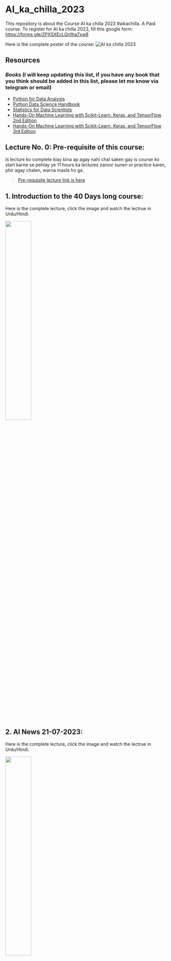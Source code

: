 # AI_ka_chilla_2023
This repository is about the Course AI ka chilla 2023 #aikachilla. A Paid course. To register for AI ka chilla 2023, fill this google form: https://forms.gle/ZPXSXEcLQnfha7xw8  

Here is the complete poster of the course:
![AI ka chilla 2023](./resources/AI_ka_chilla_poster.png)

## **Resources**
### *Books* (I will keep updating this list, if you have any book that you think should be added in this list, please let me know via telegram or email)

* [Python for Data Analysis](https://wesmckinney.com/book/)
* [Python Data Science Handbook](https://jakevdp.github.io/PythonDataScienceHandbook/)
* [Statistics for Data Scientists](./resources/books/statistics%20for%20data%20science.pdf)
* [Hands-On Machine Learning with Scikit-Learn, Keras, and TensorFlow 2nd Edition](./resources/books/Hands-On-Machine-Learning-with-Scikit-Learn-Keras-and-Tensorflow_-Concepts-Tools-and-Techniques-to-Build-Intelligent-Systems-OReilly-Media-2019.pdf)
* [Hands-On Machine Learning with Scikit-Learn, Keras, and TensorFlow 3rd Edition](https://pan.baidu.com/s/1SyPW8cAvoDDNwdaWdN9E0A?pwd=g3ma#list/path=%2F)


## **Lecture No. 0: Pre-requisite of this course:**

Is lecture ko complete kiay bina ap agay nahi chal saken gay is course ko start karne se pehlay ye 11 hours ka lectures zaroor sunen or practice karen, phir agay chalen, warna masla ho ga.

>[Pre-requisite lecture link is here](https://www.youtube.com/live/xjTMkxVSSxg?feature=share)

## 1. Introduction to the 40 Days long course:

Here is the complete lecture, click the image and watch the lectrue in Urdu/Hindi.

[<img src="./resources/thumbnails/01_Intro.png" width="40%">](https://youtu.be/pnz-HCViKGE "Why to register for this course: AI ka chilla 2023")


## 2. AI News 21-07-2023:

Here is the complete lecture, click the image and watch the lectrue in Urdu/Hindi.

[<img src="./resources/thumbnails/02_AI_news_21072023.png" width="40%">](https://youtu.be/sQo2v_HeB-M "AI News 21-07-2023")

## 3. AI News 30-07-2023:

Here is the complete lecture, click the image and watch the lectrue in Urdu/Hindi.

[<img src="./resources/thumbnails/03_AI_news_30072023.png" width="40%">](https://youtube.com/live/Yh59ZOY7HlY "AI News 30-07-2023")

## 4. What is Artificial Intelligence:

Here is the complete lecture, click the image and watch the lectrue in Urdu/Hindi.

[<img src="./resources/thumbnails/Day1/1.png" width="40%">](https://youtu.be/aYkf5p2uymY "What is Artificial Intelligence")

## 5. History of Artificial Intelligence:

Here is the complete lecture, click the image and watch the lectrue in Urdu/Hindi.

[<img src="./resources/thumbnails/Day1/2.png" width="40%">](https://youtu.be/n5u_QdcJxYY "History of Artificial Intelligence")

>Here is the link for reference: [History of AI](https://sitn.hms.harvard.edu/flash/2017/history-artificial-intelligence/)

## 6. Big players in AI:

Here is the complete lecture, click the image and watch the lectrue in Urdu/Hindi.

[<img src="./resources/thumbnails/Day1/3.png" width="40%">](https://youtu.be/3y9njYMraFw "Big players in AI")

## 7. AI in our Daily life:

Here is the complete lecture, click the image and watch the lectrue in Urdu/Hindi.

[<img src="./resources/thumbnails/Day1/4.png" width="40%">](https://youtu.be/CZZK9Sn-26s "AI in our Daily life")

## 8. How to get a job in AI:

Here is the complete lecture, click the image and watch the lectrue in Urdu/Hindi.

[<img src="./resources/thumbnails/Day2/5.png" width="40%">](https://youtu.be/VFNQRoRWVvM "How to get a job in AI")

## 9. Will me job be replaced by AI?:

Here is the complete lecture, click the image and watch the lectrue in Urdu/Hindi.

[<img src="./resources/thumbnails/Day2/6.png" width="40%">](https://youtu.be/qDBXnnx8QPM "Will me job be replaced by AI?")

## 10. Main Goals of AI ka Chilla 2023:

Here is the complete lecture, click the image and watch the lectrue in Urdu/Hindi.

[<img src="./resources/thumbnails/Day2/7.png" width="40%">](https://youtu.be/rjmsGP2_RKs "Main Goals of AI ka Chilla 2023")

## 11. Why Do you need to learn pyhton for AI?

Here is the complete lecture, click the image and watch the lectrue in Urdu/Hindi.

[<img src="./resources/thumbnails/Day2/8.png" width="40%">](https://youtu.be/tlxM7L9lDDY "Why Do you need to learn pyhton for AI?")

## 12. Software installation and websites for this course:

Here is the complete lecture, click the image and watch the lectrue in Urdu/Hindi.

[<img src="./resources/thumbnails/Day2/9.png" width="40%">](https://youtu.be/ROO3QTPsSR4 "Software installation and websites for this course")

>**`Links to software and websites:`**
>1. Python: https://www.python.org/downloads/
>2. vscode: https://code.visualstudio.com/
>3. miniconda: https://docs.conda.io/en/latest/miniconda.html#installing
>4. git: https://git-scm.com/

>**`Website links to make your account on (sign up):`**
>* github: https://github.com/
>* github student developer pack: https://education.github.com/pack
>* git hub teachers developer pack: https://education.github.com/teachers
>* kaggle: https://www.kaggle.com/muhammadaammartufail
>* LinkedIn: https://www.linkedin.com/in/dr-muhammad-aammar-tufail-02471213b/
>* Twitter (X): https://twitter.com/aammar_tufail
>* Use multiple gpt algorithms: https://poe.com/
>* youtube:  https://www.youtube.com/@Codanics


## 13. Conda environemnts (A-Z):

Here is the complete lecture, click the image and watch the lectrue in Urdu/Hindi.

[<img src="./resources/thumbnails/Day3/10.png" width="40%">](https://youtu.be/9ofiOq3tgcQ "Conda environemnts (A-Z)")

> Here is the cheatsheet for conda commands: [Conda cheatsheet](https://docs.conda.io/projects/conda/en/4.6.0/_downloads/52a95608c49671267e40c689e0bc00ca/conda-cheatsheet.pdf)


## 14. VScode setup for python for AI and Data Science:

Here is the complete lecture, click the image and watch the lectrue in Urdu/Hindi.

[<img src="./resources/thumbnails/Day3/11.png" width="40%">](https://youtu.be/LxGmdgSM0Po "VScode setup for python for AI and Data Science")

## 15. Basics of Python for AI and Data Science:

**`Python-101`**
>**Note:** Please watch the following lecture and practice at least 5 times before moving to the next lectures: [Python-101](https://youtu.be/930zolu8E2g)

### 15.1. Python-101 (Part-1): *`First Line of Code in Python`*

Here is the complete lecture, click the image and watch the lectrue in Urdu/Hindi.

[<img src="./resources/thumbnails/Day3/12.png" width="40%">](https://youtu.be/WKyBJV8b_0U "Python for AI and Data Science")

* [Book: Python for Data Analysis](https://wesmckinney.com/book/)

### 15.2 Python-101 (Part-2): *`Variables in Python`*

Here is the complete lecture, click the image and watch the lectrue in Urdu/Hindi.

[<img src="./resources/thumbnails/Day4/13.png" width="40%">](https://youtu.be/rb9l7_Qp7zw "Python for AI and Data Science")

### 15.3 Python-101 (Part-3): *`Operator in python`*

Here is the complete lecture, click the image and watch the lectrue in Urdu/Hindi.

[<img src="./resources/thumbnails/Day4/14.png" width="40%">](https://youtu.be/mVIsFyCDceY "Python for AI and Data Science")

### 15.4 Python-101 (Part-4): *`Data Types in Python`*

Here is the complete lecture, click the image and watch the lectrue in Urdu/Hindi.

[<img src="./resources/thumbnails/Day4/15.png" width="40%">](https://youtu.be/nUclIt4yTDU "Python for AI and Data Science")

### 15.5 Python-101 (Part-5): *`Indentations and if conditions in Python`*

Here is the complete lecture, click the image and watch the lectrue in Urdu/Hindi.

[<img src="./resources/thumbnails/Day4/16.png" width="40%">](https://youtu.be/YrlLgfuKLO4 "Python for AI and Data Science")

### 15.6 Python-101 (Part-6): *`User input program in python`*

Here is the complete lecture, click the image and watch the lectrue in Urdu/Hindi.

[<img src="./resources/thumbnails/Day4/17.png" width="40%">](https://youtu.be/Vx1XMgzlP1c "Python for AI and Data Science")

### 15.7 Python-101 (Part-7): *`Data structures and indexing in python`*

Here is the complete lecture, click the image and watch the lectrue in Urdu/Hindi.

[<img src="./resources/thumbnails/Day4/18.png" width="40%">](https://youtu.be/oJpUfLm2jBc "Python for AI and Data Science")

### 15.8 Python-101 (Part-8): *`Control flow statements in python`*

Here is the complete lecture, click the image and watch the lectrue in Urdu/Hindi.

[<img src="./resources/thumbnails/Day4/19.png" width="40%">](https://youtu.be/Az5KRivoFCo "Python for AI and Data Science")

### 15.9 Python-101 (Part-9):

coming soon...






